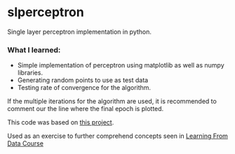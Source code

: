 # slperceptron
Single layer perceptron implementation in python.

### What I learned:

* Simple implementation of perceptron using matplotlib as well as numpy libraries.
* Generating random points to use as test data
* Testing rate of convergence for the algorithm.

If the multiple iterations for the algorithm are used, it is recommended to comment our the line where the final epoch is plotted.

This code was based on [this project](https://github.com/bfaure/AI_Project_4/blob/master/Question_4/main.py).

Used as an exercise to further comprehend concepts seen in [Learning From Data Course](http://book.caltech.edu/bookforum/index.php)
